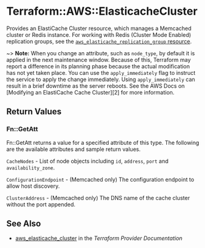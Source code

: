 # Terraform::AWS::ElasticacheCluster

Provides an ElastiCache Cluster resource, which manages a Memcached cluster or Redis instance.
For working with Redis (Cluster Mode Enabled) replication groups, see the
[`aws_elasticache_replication_group` resource](/docs/providers/aws/r/elasticache_replication_group.html).

~> **Note:** When you change an attribute, such as `node_type`, by default
it is applied in the next maintenance window. Because of this, Terraform may report
a difference in its planning phase because the actual modification has not yet taken
place. You can use the `apply_immediately` flag to instruct the service to apply the
change immediately. Using `apply_immediately` can result in a brief downtime as the server reboots.
See the AWS Docs on [Modifying an ElastiCache Cache Cluster][2] for more information.

## Return Values

### Fn::GetAtt

Fn::GetAtt returns a value for a specified attribute of this type. The following are the available attributes and sample return values.

`CacheNodes` - List of node objects including `id`, `address`, `port` and `availability_zone`.

`ConfigurationEndpoint` - (Memcached only) The configuration endpoint to allow host discovery.

`ClusterAddress` - (Memcached only) The DNS name of the cache cluster without the port appended.

## See Also

* [aws_elasticache_cluster](https://www.terraform.io/docs/providers/aws/r/elasticache_cluster.html) in the _Terraform Provider Documentation_